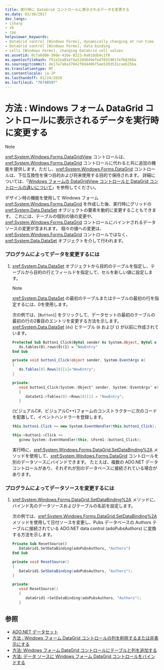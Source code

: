 ```yaml
---
title: 実行時に DataGrid コントロールに表示されるデータを変更する
ms.date: 03/30/2017
dev_langs:
- csharp
- vb
- cpp
helpviewer_keywords:
- DataGrid control [Windows Forms], dynamically changing at run time
- DataGrid control [Windows Forms], data binding
- cells [Windows Forms], changing DataGrid cell values
ms.assetid: 0c7a6d00-30de-416e-8223-0a81ddb4c1f8
ms.openlocfilehash: f91e2ea01ef4a52dd649efed70319017efb8368a
ms.sourcegitcommit: de17a7a0a37042f0d4406f5ae5393531caeb25ba
ms.translationtype: MT
ms.contentlocale: ja-JP
ms.lasthandoff: 01/24/2020
ms.locfileid: "76740597"
---
```

# <a name="how-to-change-displayed-data-at-run-time-in-the-windows-forms-datagrid-control"></a>方法 : Windows フォーム DataGrid コントロールに表示されるデータを実行時に変更する
> [!NOTE]
> <xref:System.Windows.Forms.DataGridView> コントロールは、<xref:System.Windows.Forms.DataGrid> コントロールに代わると共に追加の機能を提供します。ただし、<xref:System.Windows.Forms.DataGrid> コントロールは、下位互換性を保つ目的および将来使用する目的で保持されます。 詳細については、「[Windows フォームの DataGridView コントロールと DataGrid コントロールの違いについて](differences-between-the-windows-forms-datagridview-and-datagrid-controls.md)」を参照してください。  
  
 デザイン時の機能を使用して Windows フォーム <xref:System.Windows.Forms.DataGrid> を作成した後、実行時にグリッドの <xref:System.Data.DataSet> オブジェクトの要素を動的に変更することもできます。 これには、テーブルの個別の値の変更や、<xref:System.Windows.Forms.DataGrid> コントロールにバインドされるデータソースの変更が含まれます。 個々の値への変更は、<xref:System.Windows.Forms.DataGrid> コントロールではなく、<xref:System.Data.DataSet> オブジェクトを介して行われます。  
  
### <a name="to-change-data-programmatically"></a>プログラムによってデータを変更するには  
  
1. <xref:System.Data.DataSet> オブジェクトから目的のテーブルを指定し、テーブルから目的の行とフィールドを指定して、セルを新しい値に設定します。  
  
    > [!NOTE]
    > <xref:System.Data.DataSet> の最初のテーブルまたはテーブルの最初の行を指定するには、0を使用します。  
  
     次の例では、[`Button1`] をクリックして、データセットの最初のテーブルの最初の行の2番目のエントリを変更する方法を示します。 <xref:System.Data.DataSet> (`ds`) とテーブル (`0` および `1`) が以前に作成されています。  
  
    ```vb  
    Protected Sub Button1_Click(ByVal sender As System.Object, ByVal e As System.EventArgs) Handles Button1.Click  
       ds.tables(0).rows(0)(1) = "NewEntry"  
    End Sub  
    ```  
  
    ```csharp  
    private void button1_Click(object sender, System.EventArgs e)  
    {  
       ds.Tables[0].Rows[0][1]="NewEntry";  
    }  
    ```  
  
    ```cpp  
    private:   
       void button1_Click(System::Object^ sender, System::EventArgs^ e)  
       {  
          dataSet1->Tables[0]->Rows[0][1] = "NewEntry";  
       }  
    ```  
  
     (ビジュアルC#、ビジュアルC++)フォームのコンストラクターに次のコードを配置して、イベントハンドラーを登録します。  
  
    ```csharp  
    this.button1.Click += new System.EventHandler(this.button1_Click);  
    ```  
  
    ```cpp  
    this->button1->Click +=  
       gcnew System::EventHandler(this, &Form1::button1_Click);  
    ```  
  
     実行時に、<xref:System.Windows.Forms.DataGrid.SetDataBinding%2A> メソッドを使用して、<xref:System.Windows.Forms.DataGrid> コントロールを別のデータソースにバインドできます。 たとえば、複数の ADO.NET データコントロールがあり、それぞれが別のデータベースに接続されている場合があります。  
  
### <a name="to-change-the-datasource-programmatically"></a>プログラムによってデータソースを変更するには  
  
1. <xref:System.Windows.Forms.DataGrid.SetDataBinding%2A> メソッドに、バインド先のデータソースおよびテーブルの名前を設定します。  
  
     次の例では、<xref:System.Windows.Forms.DataGrid.SetDataBinding%2A> メソッドを使用して日付ソースを変更し、Pubs データベースの Authors テーブルに接続されている ADO.NET data control (adoPubsAuthors) に変換する方法を示します。  
  
    ```vb  
    Private Sub ResetSource()  
       DataGrid1.SetDataBinding(adoPubsAuthors, "Authors")  
    End Sub  
    ```  
  
    ```csharp  
    private void ResetSource()  
    {  
       DataGrid1.SetDataBinding(adoPubsAuthors, "Authors");  
    }  
    ```  
  
    ```cpp  
    private:  
       void ResetSource()  
       {  
          dataGrid1->SetDataBinding(adoPubsAuthors, "Authors");  
       }  
    ```  
  
## <a name="see-also"></a>参照

- [ADO.NET データセット](../../data/adonet/ado-net-datasets.md)
- [方法 : Windows フォーム DataGrid コントロールの列を削除するまたは非表示にする](how-to-delete-or-hide-columns-in-the-windows-forms-datagrid-control.md)
- [方法: Windows フォーム DataGrid コントロールにテーブルと列を追加する](how-to-add-tables-and-columns-to-the-windows-forms-datagrid-control.md)
- [方法: データ ソースに Windows フォーム DataGrid コントロールをバインドする](how-to-bind-the-windows-forms-datagrid-control-to-a-data-source.md)
